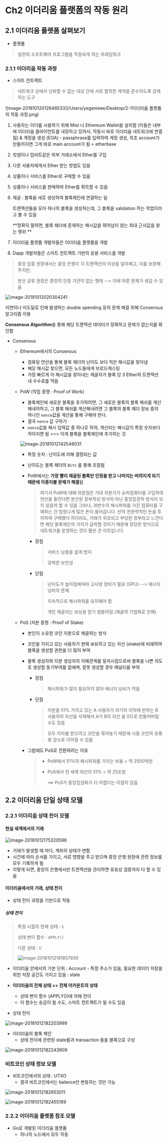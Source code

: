 # Ch2 이더리움 플랫폼의 작동 원리

## 2.1 이더리움 플랫폼 살펴보기

- 플랫폼

> 일련의 소프트웨어 프로그램을 작동되게 하는 프레임워크
>



### 2.1.1 이더리움 작동 과정

- 스마트 컨트랙트

> 네트워크 상에서 신뢰할 수 없는 대상 간에 서로 합의한 계약을 준수하도록 강제하는 도구



![image-20181012012648533](/Users/yegenieee/Desktop/2-1이더리움 플랫폼의 작동 과정.png)

1. 사용자는 이더를 사용하기 위해 Mist 나 Ethereum Wallet을 설치함 (이들은 내부에 이더리움 클라이언트를 내장하고 있어서, 작동시 바로 이더리움 네트워크에 연결됨) & 계정을 생성 (EOA) - passphrase를 입력하여 계정 생성, 최초 account가 만들어지면 그게 바로 main account가 됨 = etherbase

2. 빗썸이나 업비트같은 외부 거래소에서 Ether를 구입

3. 다른 사용자에게서 Ether 받는 방법도 있음

4. 상품이나 서비스를 Ether로 구매할 수 있음

5. 상품이나 서비스를 판매하여 Ether를 획득할 수 있음

6. 채굴 : 블록을 새로 생성하여 블록체인에 연결하는 일

   트랜잭션들을 모아 하나의 블록을 생성하는데, 그 블록을 validation 하는 작업이라고 볼 수 있음

   **정확히 말하면, 블록 헤더에 존재하는 해시값을 뛰어넘지 않는 최대 근사값을 찾는 행위 **

7. 이더리움 플랫폼 개발자들은 이더리움 플랫폼을 개발

8. Dapp 개발자들은 스마트 컨트랙트 기반의 응용 서비스를 개발



> 중앙 집중 원장에서는 중앙 은행이 각 트랜잭션의 이상을 알아채고, 이를 보장해주지만,
>
> 분산 공유 원장은 중앙의 인증 기관이 없는 형태 --> 이에 따른 문제가 생길 수 있음

![image-20181012020304241](/Users/yegenieee/Desktop/1-1중앙집중원장과분산공유원장.png)







지연이나 미도달로 인해 발생하는 double spending 등의 문제 해결 위해 Consensus 알고리즘 이용

**Consensus Algorithm**을 통해 해당 트랜잭션 데이터가 정확하고 문제가 없는지를 확인함

- Consensus
  - Ethereum에서의 Consensus
    - 컴퓨팅 연산을 통해 블록 헤더의 난이도 보다 적은 해시값을 찾아냄
    - 해당 해시값 찾으면, 모든 노드들에게 브로드캐스팅
    - 가장 빠르게 이 해시값을 찾아내는 채굴자가 블록 당 3 Ether와 트랜잭션 내 수수료를 먹음

  - PoW (작업 증명 : Proof of Work)
    - 블록체인에 새로운 블록을 추가하려면, 그 새로운 블록의 블록 해쉬를 계산해내야하고, 그 블록 해쉬를 계산해내려면 그 블록의 블록 헤더 정보 중의 하나인 `nonce`값을 계산을 통해 구해야 한다.
    - 결국 ```nonce``` 값 구하기
    - ```nonce```값을 해시 입력값 중 하나로 하여, 계산되는 해시값이 특정 숫자보다 작아지면 됨 ==> 이게 블록을 블록체인에 추가하는 것

    ![image-20181012142548031](/Users/yegenieee/Desktop/이미지/image-20181012142548031.png)

    - 특정 숫자 : 난이도에 의해 결정되는 값

    - 난이도는 블록 헤더의 ```Bits``` 를 통해 조절됨

    - PoW에서는 **가장 빨리 채굴된 블록만 인정을 받고 나머지는 버려지게 되기 때문에 이중지불 문제가 해결**됨

      > 여기서 PoW에 대해 의문점은 거대 자본가가 슈퍼컴퓨터를 구입하여 연산을 돌린다면 분산된 장부작성 방식이 아닌 중앙집권적 방식이 되지 않을까 할 수 있음
      > 그러나, 과반수의 해시파워를 가진 컴퓨터를 구매하는 건 엄청나게 많은 돈이 들어갑니다. 만약 천문학적인 돈을 투자하여 구매했다 하더라도, 거래가 위조되고 부당한 장부라고 느낀다면 해당 블록체인의 가치가 급락할 것이기 때문에 정당한 방식으로 네트워크를 운영하는 것이 훨씬 큰 이득입니다.

      - 장점

        > 서비스 남용을 쉽게 방지
        >
        > 강력한 보안성

      - 단점

        > 난이도가 높아짐에따라 고사양 장비가 필요 (GPU) --> 에너지 낭비의 문제
        >
        > 지속적으로 해시파워를 유지해야 함
        >
        > 개인 채굴자는 보상을 얻기 힘들어짐 (채굴의 기업화로 인해)

  - PoS (지분 증명 : Proof of Stake)

    - 본인이 소유한 코인 지분으로 채굴하는 방식

    - 코인을 가지고 있는 사용자가 현재 보유하고 있는 자산 (stake)에 비례하여 블록을 생성할 권한을 더 많이 부여

    - 블록 생성자와 지분 생성자의 이해관계를 일치시킴으로써 블록을 나쁜 의도로 생성할 동기부여를 없애며, 잘못 생성할 경우 패널티를 부여
      - 장점

        > 해시파워가 많이 필요하지 않아 에너지 낭비가 적음

      - 단점

        > 지분을 51% 가지고 있는 A 사용자가 자기의 이익에 반하는 B 사용자의 자산을 삭제해서 A가 B의 자산 을 0으로 만들어버릴 수도 있음
        >
        > 모두 이자를 받으려고 코인을 묶어놓기 때문에 시중 코인의 유통량 감소로 이어질 수 있음

    - 그럼에도 PoS로 전환하려는 이유

      > - PoW에서 51%의 해시파워를 가지는 비용 = 약 2500억원
      >
      > - PoS에서 전 세계 자산의 51% = 약 25조원
      >
      >   ==> PoS가 중앙집권화가 더 어렵다는 이점이 있음



## 2.2 이더리움 단일 상태 모델 

### 2.2.1 이더리움 상태 전이 모델

#### 현실 세계에서의 거래

![image-20181012175320596](/Users/yegenieee/Desktop/이미지/image-20181012175320596.png)

- 거래가 발생할 때 마다, 계좌의 상태가 변함
- 시간에 따라 순서를 가지고, 서로 영향을 주고 받으며 중앙 은행 원장에 관련 정보를 모두 기록하게 됨
- 이렇게 되면, 중앙의 은행에서만 트랜잭션을 관리하면 유효성 검증까지 다 할 수 있음



#### 이더리움에서의 거래, 상태 전이

- 상태 전이 과정을 기반으로 작동

##### 상태 전이

> 특정 시점의 현재 상태 : ```S```
>
> 상태 변이 함수 : ```APPLY()```
>
> 다른 상태 : ```S'```
>
> ![image-20181012181857930](/Users/yegenieee/Desktop/이미지/image-20181012181857930.png)



- 이더리움 안에서의 기본 단위 : Account - 특정 주소가 있음, 필요한 데이터 저장을 위한 저장 공간도 가지고 있음 : state
- **이더리움의 전체 상태 == 전체 어카운트의 상태**
  - 상태 변이 함수 (APPLY())에 의해 전이
  - 이 함수는 송금이 될 수도, 스마트 컨트랙트가 될 수도 있음



- 상태 전이

![image-20181012182203999](/Users/yegenieee/Desktop/이미지/image-20181012182203999.png)



- 이더리움의 블록 체인
  - 상태 전이에 관련된 state들과 transaction 들을 블록으로 구성

![image-20181012182243909](/Users/yegenieee/Desktop/이미지/image-20181012182243909.png)



### 비트코인 상태 정보 모델

- 비트코인에서의 상태 : UTXO
  - 결국 비트코인에서는 balance만 변동하는 것만 가능

![image-20181012182653011](/Users/yegenieee/Desktop/이미지/image-20181012182653011.png)

![image-20181012182455169](/Users/yegenieee/Desktop/이미지/image-20181012182455169.png)



### 2.2.2 이더리움 플랫폼 참조 모델

- Go로 개발된 이더리움 플랫폼
  - 하나의 노드에서 모두 작동

